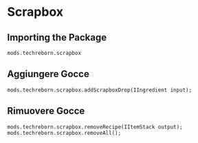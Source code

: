 # Scrapbox

## Importing the Package
`mods.techreborn.scrapbox`

## Aggiungere Gocce
```zenscript
mods.techreborn.scrapbox.addScrapboxDrop(IIngredient input);
```

## Rimuovere Gocce
```zenscript
mods.techreborn.scrapbox.removeRecipe(IItemStack output);
mods.techreborn.scrapbox.removeAll();
```
